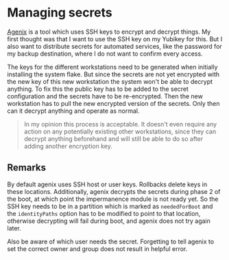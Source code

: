 # Managing secrets

[Agenix](https://github.com/ryantm/agenix) is a tool which uses SSH keys to
encrypt and decrypt things. My first thought was that I want to use the SSH key
on my Yubikey for this. But I also want to distribute secrets for automated
services, like the password for my backup destination, where I do not want to
confirm every access.

The keys for the different workstations need to be generated when initially
installing the system flake. But since the secrets are not yet encrypted with
the new key of this new workstation the system won't be able to decrypt
anything. To fix this the public key has to be added to the secret configuration
and the secrets have to be re-encrypted. Then the new workstation has to pull
the new encrypted version of the secrets. Only then can it decrypt anything and
operate as normal.

> In my opinion this process is acceptable. It doesn't even require any action
> on any potentially existing other workstations, since they can decrypt
> anything beforehand and will still be able to do so after adding another
> encryption key.

## Remarks

By default agenix uses SSH host or user keys. Rollbacks delete keys in these
locations. Additionally, agenix decrypts the secrets during phase 2 of the boot,
at which point the impermanence module is not ready yet. So the SSH key needs to
be in a partition which is marked as `neededForBoot` and the `identityPaths`
option has to be modified to point to that location, otherwise decrypting will
fail during boot, and agenix does not try again later.

Also be aware of which user needs the secret. Forgetting to tell agenix to set
the correct owner and group does not result in helpful error.

